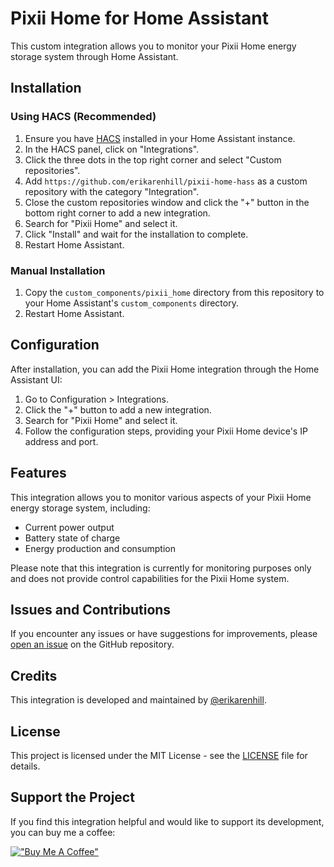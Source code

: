 # Pixii Home for Home Assistant

This custom integration allows you to monitor your Pixii Home energy storage system through Home Assistant.

## Installation

### Using HACS (Recommended)

1. Ensure you have [HACS](https://hacs.xyz/) installed in your Home Assistant instance.
2. In the HACS panel, click on "Integrations".
3. Click the three dots in the top right corner and select "Custom repositories".
4. Add `https://github.com/erikarenhill/pixii-home-hass` as a custom repository with the category "Integration".
5. Close the custom repositories window and click the "+" button in the bottom right corner to add a new integration.
6. Search for "Pixii Home" and select it.
7. Click "Install" and wait for the installation to complete.
8. Restart Home Assistant.

### Manual Installation

1. Copy the `custom_components/pixii_home` directory from this repository to your Home Assistant's `custom_components` directory.
2. Restart Home Assistant.

## Configuration

After installation, you can add the Pixii Home integration through the Home Assistant UI:

1. Go to Configuration > Integrations.
2. Click the "+" button to add a new integration.
3. Search for "Pixii Home" and select it.
4. Follow the configuration steps, providing your Pixii Home device's IP address and port.

## Features

This integration allows you to monitor various aspects of your Pixii Home energy storage system, including:

- Current power output
- Battery state of charge
- Energy production and consumption

Please note that this integration is currently for monitoring purposes only and does not provide control capabilities for the Pixii Home system.

## Issues and Contributions

If you encounter any issues or have suggestions for improvements, please [open an issue](https://github.com/erikarenhill/pixii-home-hass/issues) on the GitHub repository.

## Credits

This integration is developed and maintained by [@erikarenhill](https://github.com/erikarenhill).

## License

This project is licensed under the MIT License - see the [LICENSE](LICENSE) file for details.

## Support the Project

If you find this integration helpful and would like to support its development, you can buy me a coffee:

[!["Buy Me A Coffee"](https://www.buymeacoffee.com/assets/img/custom_images/orange_img.png)](https://buymeacoffee.com/gax2vuf)